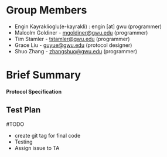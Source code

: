 # Group Members

- Engin Kayraklioglu(e-kayrakli) : engin [at] gwu (programmer)
- Malcolm Goldiner - mgoldiner@gwu.edu (programmer) 
- Tim Stamler - tstamler@gwu.edu (programmer)
- Grace Liu - 	guyue@gwu.edu (protocol designer) 
- Shuo Zhang - zhangshuo@gwu.edu (programmer) 

# Brief Summary


#### Protocol Specification

## Test Plan


#TODO
- create git tag for final code 
- Testing
- Assign issue to TA 
